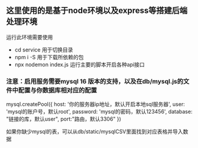 ## 这里使用的是基于node环境以及express等搭建后端处理环境
运行此环境需要使用
- cd service
用于切换目录
- npm i -S
用于下载所依赖的包
- npx nodemon index.js
运行主要的脚本开启各种api接口
### 注意：启用服务需要mysql 16 版本的支持，以及在db/mysql.js的文件中配置与你数据库相对应的配置
 mysql.createPool({
    host: '你的服务器ip地址，默认开启本地sql服务器', 
    user: 'mysql的账户号，默认root',
    password: 'mysql的密码，默认123456',
    database: "链接的库，默认user",
    port:"路由，默认3306"
 })

如果你缺少mysql的表，可以从db/static/mysqlCSV里面找到对应表格并导入数据
